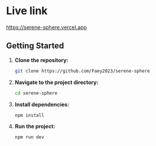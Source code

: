 # Live link

https://serene-sphere.vercel.app

## Getting Started

1. **Clone the repository:**

   ```bash
   git clone https://github.com/Faey2023/serene-sphere

   ```

2. **Navigate to the project directory:**

   ```bash
   cd serene-sphere
   ```

3. **Install dependencies:**

   ```bash
   npm install
   ```

4. **Run the project:**
   ```bash
   npm run dev
   ```
